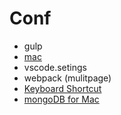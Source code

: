 # Conf

* gulp
* [mac](mac.sh)
* vscode.setings
* webpack (mulitpage)
* [Keyboard Shortcut](keyboard-shortcut.mac.md)
* [mongoDB for Mac](mongodb.md)